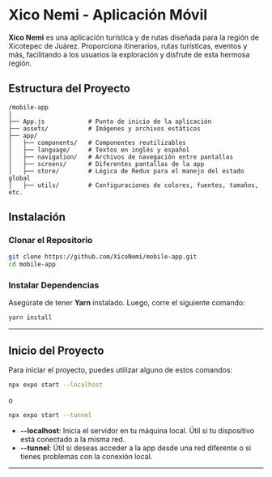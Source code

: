 
# Xico Nemi - Aplicación Móvil

**Xico Nemi** es una aplicación turística y de rutas diseñada para la región de Xicotepec de Juárez. Proporciona itinerarios, rutas turísticas, eventos y más, facilitando a los usuarios la exploración y disfrute de esta hermosa región.

## Estructura del Proyecto

```
/mobile-app
│
├── App.js            # Punto de inicio de la aplicación
├── assets/           # Imágenes y archivos estáticos
├── app/
│   ├── components/   # Componentes reutilizables
│   ├── language/     # Textos en inglés y español
│   ├── navigation/   # Archivos de navegación entre pantallas
│   ├── screens/      # Diferentes pantallas de la app
│   ├── store/        # Lógica de Redux para el manejo del estado global
│   ├── utils/        # Configuraciones de colores, fuentes, tamaños, etc.
```


## Instalación

### Clonar el Repositorio

```bash
git clone https://github.com/XicoNemi/mobile-app.git
cd mobile-app
```

### Instalar Dependencias

Asegúrate de tener **Yarn** instalado. Luego, corre el siguiente comando:

```bash
yarn install
```

---

## Inicio del Proyecto

Para iniciar el proyecto, puedes utilizar alguno de estos comandos:

```bash
npx expo start --localhost
```

o 

```bash
npx expo start --tunnel
```

- **--localhost**: Inicia el servidor en tu máquina local. Útil si tu dispositivo está conectado a la misma red.
- **--tunnel**: Útil si deseas acceder a la app desde una red diferente o si tienes problemas con la conexión local.

---
